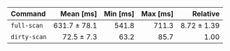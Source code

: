 | Command | Mean [ms] | Min [ms] | Max [ms] | Relative |
|:---|---:|---:|---:|---:|
| `full-scan` | 631.7 ± 78.1 | 541.8 | 711.3 | 8.72 ± 1.39 |
| `dirty-scan` | 72.5 ± 7.3 | 63.2 | 85.7 | 1.00 |
